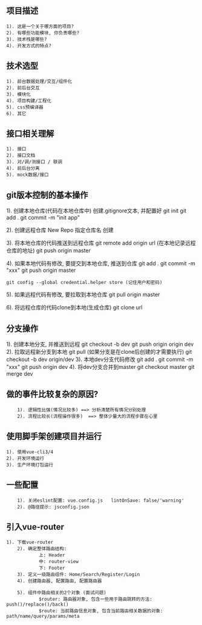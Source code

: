 ## 项目描述
    1). 这是一个关于哪方面的项目?
    2). 有哪些功能模块, 你负责哪些?
    3). 技术栈是哪些?
    4). 开发方式的特点?

## 技术选型
    1). 前台数据处理/交互/组件化
    2). 前后台交互
    3). 模块化
    4). 项目构建/工程化
    5). css预编译器
    6). 其它

## 接口相关理解
    1). 接口
    2). 接口文档
    3). 对/调/测接口 / 联调
    4). 前后台分离
    5). mock数据/接口

## git版本控制的基本操作
1). 创建本地仓库(代码在本地仓库中)
    创建.gitignore文本, 并配置好
    git init
    git add .
    git commit -m "init app"

2). 创建远程仓库
    New Repo
    指定仓库名
    创建		

3). 将本地仓库的代码推送到远程仓库
    git remote add origin url (在本地记录远程仓库的地址)
    git push origin master

4). 如果本地代码有修改, 要提交到本地仓库, 推送到仓库
    git add .
    git commit -m "xxx"
    git push origin master

    git config --global credential.helper store (记住用户和密码)

5). 如果远程代码有修改, 要拉取到本地仓库
    git pull origin master

6). 将远程仓库的代码clone到本地(生成仓库)
    git clone url

## 分支操作
1). 创建本地分支, 并推送到远程
    git checkout -b dev
    git push origin origin dev
2). 拉取远程新分支到本地
    git pull  (如果分支是在clone后创建的才需要执行)
    git checkout -b dev origin/dev
3). 本地dev分支代码修改
    git add .
    git commit -m "xxx"
    git push origin dev
4). 将dev分支合并到master
    git checkout master
    git merge dev

## 做的事件比较复杂的原因?
		1). 逻辑性比强(情况比较多) ==> 分析清楚所有情况分别处理
		2). 流程比较长(流程操作很多)  ==> 整体少量大的流程步骤在心里
	
## 使用脚手架创建项目并运行
    1). 使用vue-cli3/4
    2). 开发环境运行
    3). 生产环境打包运行

## 一些配置
		1). 关闭eslint配置: vue.config.js   lintOnSave: false/'warning'
		2). @路径提示: jsconfig.json

## 引入vue-router
    1). 下载vue-router
		2). 确定整体路由结构:
				上: Header
				中: router-view
				下: Footer
		3). 定义一级路由组件: Home/Search/Register/Login
		4). 创建路由器, 配置路由, 配置路由器

		5). 组件中路由相关的2个对象 (面试问题)
				$router: 路由器对象, 包含一些用于路由跳转的方法: push()/replace()/back()
				$route: 当前路由信息对象, 包含当前路由相关数据的对象: path/name/query/params/meta
